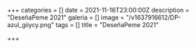 +++
categories = []
date = 2021-11-16T23:00:00Z
description = "DeseñaPeme 2021"
galeria = []
image = "/v1637916612/DP-azul_giiycy.png"
tags = []
title = "DeseñaPeme 2021"

+++
